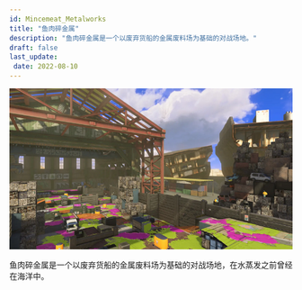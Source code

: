 ```yaml
---
id: Mincemeat_Metalworks
title: "鱼肉碎金属"
description: "鱼肉碎金属是一个以废弃货船的金属废料场为基础的对战场地。"
draft: false
last_update:  
 date: 2022-08-10 
---
```


![鱼肉碎金属](./images/MincemeatMetalworksIcon.png)

鱼肉碎金属是一个以废弃货船的金属废料场为基础的对战场地，在水蒸发之前曾经在海洋中。	